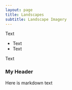 ```yaml
---
layout: page
title: Landscapes
subtitle: Landscape Imagery
---
```


Text

- Text
- Text

Text

### My Header

Here is markdown text
